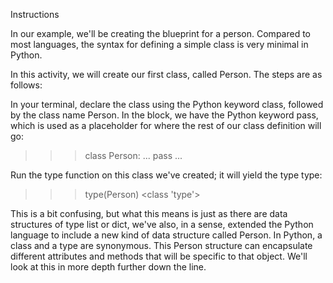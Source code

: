 Instructions

In our example, we'll be creating the blueprint for a person. Compared to most languages, the syntax for defining a simple class is very minimal in Python.

In this activity, we will create our first class, called Person. The steps are as follows:

In your terminal, declare the class using the Python keyword class, followed by the class name Person. In the block, we have the Python keyword pass, which is used as a placeholder for where the rest of our class definition will go:
>>> class Person:
...     pass
...
>>>

Run the type function on this class we've created; it will yield the type type:
>>> type(Person)
<class 'type'>
>>>

This is a bit confusing, but what this means is just as there are data structures of type list or dict, we've also, in a sense, extended the Python language to include a new kind of data structure called Person. In Python, a class and a type are synonymous. This Person structure can encapsulate different attributes and methods that will be specific to that object. We'll look at this in more depth further down the line.